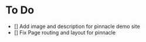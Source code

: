 # To Do
 - [] Add image and description for pinnacle demo site
 - [] Fix Page routing and layout for pinnacle
